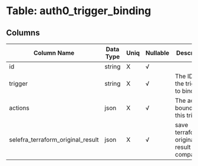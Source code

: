 # Table: auth0_trigger_binding

## Columns 

|  Column Name   |  Data Type  | Uniq | Nullable | Description | 
|  ----  | ----  | ----  | ----  | ---- | 
| id | string | X | √ |  | 
| trigger | string | X | √ | The ID of the trigger to bind with. | 
| actions | json | X | √ | The actions bound to this trigger | 
| selefra_terraform_original_result | json | X | √ | save terraform original result for compatibility | 


